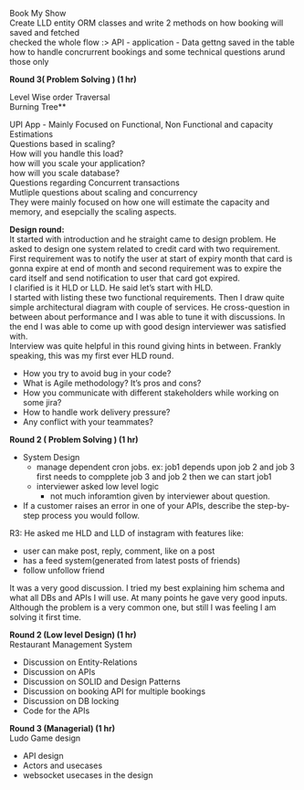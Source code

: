 


Book My Show  
Create LLD entity ORM classes and write 2 methods on how booking will saved and fetched  
checked the whole flow :> API - application - Data gettng saved in the table  
how to handle concrurrent bookings and some technical questions arund those only

**Round 3( Problem Solving ) (1 hr)**

Level Wise order Traversal  
Burning Tree**

UPI App - Mainly Focused on Functional, Non Functional and capacity Estimations  
Questions based in scaling?  
How will you handle this load?  
how will you scale your application?  
how will you scale database?  
Questions regarding Concurrent transactions  
Mutliple questions about scaling and concurrency  
They were mainly focused on how one will estimate the capacity and memory, and esepcially the scaling aspects.


**Design round:**  
It started with introduction and he straight came to design problem. He asked to design one system related to credit card with two requirement. First requirement was to notify the user at start of expiry month that card is gonna expire at end of month and second requirement was to expire the card itself and send notification to user that card got expired.  
I clarified is it HLD or LLD. He said let’s start with HLD.  
I started with listing these two functional requirements. Then I draw quite simple architectural diagram with couple of services. He cross-question in between about performance and I was able to tune it with discussions. In the end I was able to come up with good design interviewer was satisfied with.  
Interview was quite helpful in this round giving hints in between. Frankly speaking, this was my first ever HLD round.



- How you try to avoid bug in your code?
- What is Agile methodology? It’s pros and cons?
- How you communicate with different stakeholders while working on some jira?
- How to handle work delivery pressure?
- Any conflict with your teammates?


**Round 2 ( Problem Solving ) (1 hr)**

- System Design
    - manage dependent cron jobs. ex: job1 depends upon job 2 and job 3 first needs to compplete job 3 and job 2 then we can start job1
    - interviewer asked low level logic
        - not much inforamtion given by interviewer about question.
- If a customer raises an error in one of your APIs, describe the step-by-step process you would follow.


R3: He asked me HLD and LLD of instagram with features like:

- user can make post, reply, comment, like on a post
- has a feed system(generated from latest posts of friends)
- follow unfollow friend

It was a very good discussion. I tried my best explaining him schema and what all DBs and APIs I will use. At many points he gave very good inputs. Although the problem is a very common one, but still I was feeling I am solving it first time.



**Round 2 (Low level Design) (1 hr)**  
Restaurant Management System

- Discussion on Entity-Relations
- Discussion on APIs
- Discussion on SOLID and Design Patterns
- Discussion on booking API for multiple bookings
- Discussion on DB locking
- Code for the APIs

**Round 3 (Managerial) (1 hr)**  
Ludo Game design

- API design
- Actors and usecases
- websocket usecases in the design

